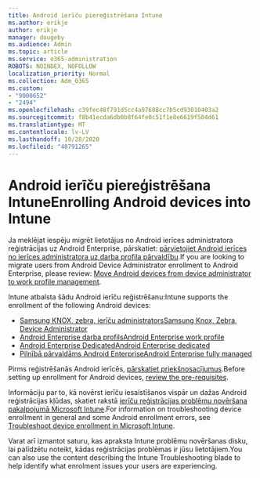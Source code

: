 ```yaml
---
title: Android ierīču piereģistrēšana Intune
ms.author: erikje
author: erikje
manager: dougeby
ms.audience: Admin
ms.topic: article
ms.service: o365-administration
ROBOTS: NOINDEX, NOFOLLOW
localization_priority: Normal
ms.collection: Adm_O365
ms.custom:
- "9000652"
- "2494"
ms.openlocfilehash: c39fec48f791d5cc4a97688cc7b5cd93010403a2
ms.sourcegitcommit: f8b41ecda6db0b8f64fe0c51f1e8e6619f504d61
ms.translationtype: MT
ms.contentlocale: lv-LV
ms.lasthandoff: 10/28/2020
ms.locfileid: "48791265"
---
```

# <a name="enrolling-android-devices-into-intune"></a><span data-ttu-id="c33a6-102">Android ierīču piereģistrēšana Intune</span><span class="sxs-lookup"><span data-stu-id="c33a6-102">Enrolling Android devices into Intune</span></span>

<span data-ttu-id="c33a6-103">Ja meklējat iespēju migrēt lietotājus no Android ierīces administratora reģistrācijas uz Android Enterprise, pārskatiet: [pārvietojiet Android ierīces no ierīces administratora uz darba profila pārvaldību](https://docs.microsoft.com/mem/intune/enrollment/android-move-device-admin-work-profile).</span><span class="sxs-lookup"><span data-stu-id="c33a6-103">If you are looking to migrate users from Android Device Administrator enrollment to Android Enterprise, please review: [Move Android devices from device administrator to work profile management](https://docs.microsoft.com/mem/intune/enrollment/android-move-device-admin-work-profile).</span></span>

<span data-ttu-id="c33a6-104">Intune atbalsta šādu Android ierīču reģistrēšanu:</span><span class="sxs-lookup"><span data-stu-id="c33a6-104">Intune supports the enrollment of the following Android devices:</span></span>  

- [<span data-ttu-id="c33a6-105">Samsung KNOX, zebra, ierīču administrators</span><span class="sxs-lookup"><span data-stu-id="c33a6-105">Samsung Knox, Zebra, Device Administrator</span></span>](https://docs.microsoft.com/mem/intune/enrollment/android-enroll-device-administrator)
- [<span data-ttu-id="c33a6-106">Android Enterprise darba profils</span><span class="sxs-lookup"><span data-stu-id="c33a6-106">Android Enterprise work profile</span></span>](https://docs.microsoft.com/mem/intune/enrollment/android-enterprise-overview)
- [<span data-ttu-id="c33a6-107">Android Enterprise Dedicated</span><span class="sxs-lookup"><span data-stu-id="c33a6-107">Android Enterprise dedicated</span></span>](https://docs.microsoft.com/mem/intune/enrollment/android-dedicated-devices-fully-managed-enroll)
- [<span data-ttu-id="c33a6-108">Pilnībā pārvaldāms Android Enterprise</span><span class="sxs-lookup"><span data-stu-id="c33a6-108">Android Enterprise fully managed</span></span>](https://docs.microsoft.com/mem/intune/enrollment/android-fully-managed-enroll)

<span data-ttu-id="c33a6-109">Pirms reģistrēšanās Android ierīcēs, [pārskatiet priekšnosacījumus](https://docs.microsoft.com/intune/enrollment/android-enroll).</span><span class="sxs-lookup"><span data-stu-id="c33a6-109">Before setting up enrollment for Android devices, [review the pre-requisites](https://docs.microsoft.com/intune/enrollment/android-enroll).</span></span>  

<span data-ttu-id="c33a6-110">Informāciju par to, kā novērst ierīču iesaistīšanos vispār un dažas Android reģistrācijas kļūdas, skatiet rakstā [ierīču reģistrācijas problēmu novēršana pakalpojumā Microsoft Intune](https://docs.microsoft.com/mem/intune/enrollment/troubleshoot-android-enrollment).</span><span class="sxs-lookup"><span data-stu-id="c33a6-110">For information on troubleshooting device enrollment in general and some Android enrollment errors, see [Troubleshoot device enrollment in Microsoft Intune](https://docs.microsoft.com/mem/intune/enrollment/troubleshoot-android-enrollment).</span></span>

<span data-ttu-id="c33a6-111">Varat arī izmantot saturu, kas apraksta Intune problēmu novēršanas disku, lai palīdzētu noteikt, kādas reģistrācijas problēmas ir jūsu lietotājiem.</span><span class="sxs-lookup"><span data-stu-id="c33a6-111">You can also use the content describing the Intune Troubleshooting blade to help identify what enrolment issues your users are experiencing.</span></span>
